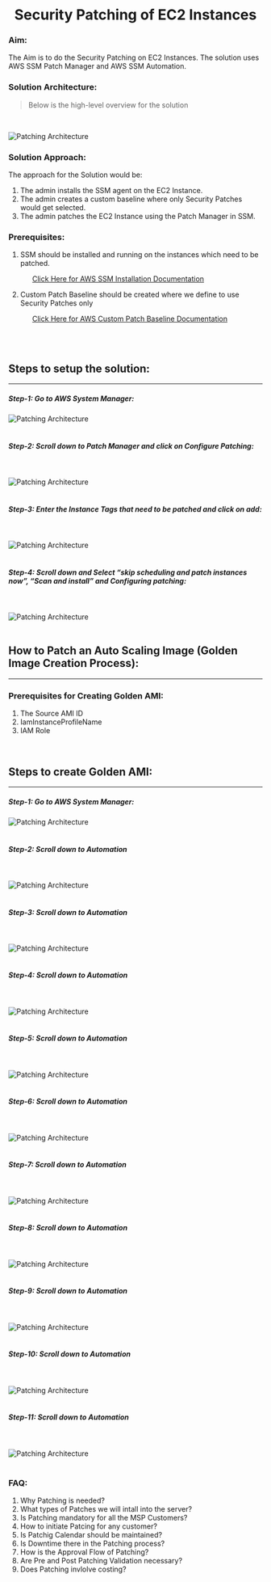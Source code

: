 # <center>Security Patching of EC2 Instances</center> 

### Aim:

The Aim is to do the Security Patching on EC2 Instances. The solution uses AWS SSM Patch Manager and AWS SSM Automation.

### Solution Architecture:

> Below is the high-level overview for the solution

<br />

![Patching Architecture](/images/patching-architecture.png)


### Solution Approach:

The approach for the Solution would be:

1. The admin installs the SSM agent on the EC2 Instance.
2. The admin creates a custom baseline where only Security Patches would get selected.
3. The admin patches the EC2 Instance using the Patch Manager in SSM. 


### Prerequisites:

1. SSM should be installed and running on the instances which need to be patched.

&nbsp;&nbsp;&nbsp;&nbsp;&nbsp;&nbsp;&nbsp;&nbsp;&nbsp;&nbsp;&nbsp;
[Click Here for AWS SSM Installation Documentation](https://docs.aws.amazon.com/systems-manager/latest/userguide/sysman-manual-agent-install.html)
<br />

2. Custom Patch Baseline should be created where we define to use Security Patches only

&nbsp;&nbsp;&nbsp;&nbsp;&nbsp;&nbsp;&nbsp;&nbsp;&nbsp;&nbsp;&nbsp; [Click Here for AWS Custom Patch Baseline Documentation](https://docs.aws.amazon.com/systems-manager/latest/userguide/create-baseline-console-linux.html)

<br />
<br />

## Steps to setup the solution:
***


##### Step-1: Go to AWS System Manager: 
![Patching Architecture](/images/ssm-1.png)
<br />
<br />

##### Step-2: Scroll down to Patch Manager and click on Configure Patching:

<br />

![Patching Architecture](/images/ssm-2.png)
<br />
<br />

##### Step-3: Enter the Instance Tags that need to be patched and click on add:
<br />

![Patching Architecture](/images/ssm-3.png)
<br />
<br />

##### Step-4: Scroll down and Select “skip scheduling and patch instances now”, “Scan and install” and Configuring patching:
<br />

![Patching Architecture](/images/ssm-4.png)
<br />
<br />

## How to Patch an Auto Scaling Image (Golden Image Creation Process):
***

### Prerequisites for Creating Golden AMI:

1. The Source AMI ID
2. IamInstanceProfileName
3. IAM Role

<br />

## Steps to create Golden AMI:
***


##### Step-1: Go to AWS System Manager: 
![Patching Architecture](/images/ssm-1.png)
<br />
<br />

##### Step-2: Scroll down to Automation

<br />

![Patching Architecture](/images/ssm-2.png)
<br />
<br />

##### Step-3: Scroll down to Automation

<br />

![Patching Architecture](/images/ssm-2.png)
<br />
<br />

##### Step-4: Scroll down to Automation

<br />

![Patching Architecture](/images/ssm-2.png)
<br />
<br />

##### Step-5: Scroll down to Automation

<br />

![Patching Architecture](/images/ssm-2.png)
<br />
<br />

##### Step-6: Scroll down to Automation

<br />

![Patching Architecture](/images/ssm-2.png)
<br />
<br />

##### Step-7: Scroll down to Automation

<br />

![Patching Architecture](/images/ssm-2.png)
<br />
<br />

##### Step-8: Scroll down to Automation

<br />

![Patching Architecture](/images/ssm-2.png)
<br />
<br />

##### Step-9: Scroll down to Automation

<br />

![Patching Architecture](/images/ssm-2.png)
<br />
<br />

##### Step-10: Scroll down to Automation

<br />

![Patching Architecture](/images/ssm-2.png)
<br />
<br />

##### Step-11: Scroll down to Automation

<br />

![Patching Architecture](/images/ssm-2.png)
<br />
<br />




### FAQ: 

1. Why Patching is needed?
2. What types of Patches we will intall into the server?
3. Is Patching mandatory for all the MSP Customers?
4. How to initiate Patcing for any customer?
5. Is Patchig Calendar should be maintained?
6. Is Downtime there in the Patching process?
7. How is the Approval Flow of Patching?
8. Are Pre and Post Patching Validation necessary?
9. Does Patching invlolve costing?











